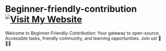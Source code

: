 # Beginner-friendly-contribution [![Visit My Website](https://img.shields.io/badge/Visit-My%20Website-blue?style=for-the-badge&logo=appveyor)](https://beginner-friendly-contribution.netlify.app/)

Welcome to Beginner-Friendly-Contribution: Your gateway to open-source. Accessible tasks, friendly community, and learning opportunities. Join us! 🚀🌟🤗
